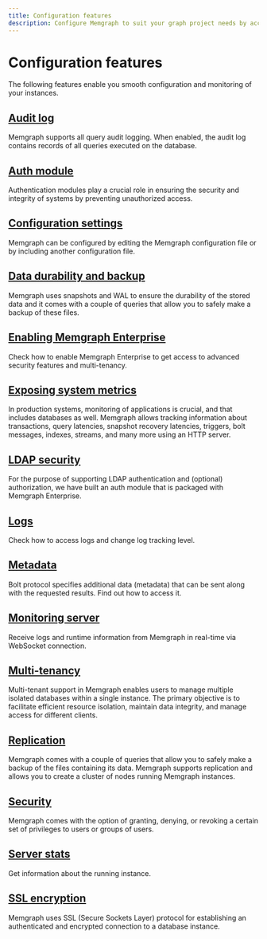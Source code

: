 ```yaml
---
title: Configuration features
description: Configure Memgraph to suit your graph project needs by accessing our comprehensive documentation. These features will ensure seamless configuration and monitoring of your instances. 
---
```


# Configuration features

The following features enable you smooth configuration and monitoring of your
instances. 

## [Audit log](/configuration/audit-log)

Memgraph supports all query audit logging. When enabled, the audit log contains
records of all queries executed on the database.

## [Auth module](/configuration/auth-module)

Authentication modules play a crucial role in ensuring the security and
integrity of systems by preventing unauthorized access.

## [Configuration settings](/configuration/configuration-settings)

Memgraph can be configured by editing the Memgraph configuration file or by
including another configuration file.

## [Data durability and backup](/configuration/data-durability-and-backup) 

Memgraph uses snapshots and WAL to ensure the durability of the stored data and
it comes with a couple of queries that allow you to safely make a backup of
these files.

## [Enabling Memgraph Enterprise](/configuration/enabling-memgraph-enterprise) 

Check how to enable Memgraph Enterprise to get access to advanced security
features and multi-tenancy. 

## [Exposing system metrics](/configuration/exposing-system-metrics)

In production systems, monitoring of applications is crucial, and that includes
databases as well. Memgraph allows tracking information about transactions,
query latencies, snapshot recovery latencies, triggers, bolt messages, indexes,
streams, and many more using an HTTP server.

## [LDAP security](/configuration/ldap-security)

For the purpose of supporting LDAP authentication and (optional)
authorization, we have built an auth module that is packaged with Memgraph
Enterprise. 

## [Logs](/configuration/logs)

Check how to access logs and change log tracking level. 

## [Metadata](/configuration/metadata)

Bolt protocol specifies additional data (metadata) that can be sent along with
the requested results. Find out how to access it.

## [Monitoring server](/configuration/monitoring-server)

Receive logs and runtime information from Memgraph in real-time via WebSocket connection.

## [Multi-tenancy](/configuration/multi-tenancy)

Multi-tenant support in Memgraph enables users to manage multiple isolated
databases within a single instance. The primary objective is to facilitate
efficient resource isolation, maintain data integrity, and manage access for
different clients.

## [Replication](/configuration/replication)

Memgraph comes with a couple of queries that allow you to safely make a backup
of the files containing its data. Memgraph supports replication and allows you
to create a cluster of nodes running Memgraph instances.

## [Security](/configuration/security)

Memgraph comes with the option of granting, denying, or revoking a certain set
of privileges to users or groups of users.

## [Server stats](/configuration/server-stats)

Get information about the running instance. 

## [SSL encryption](/configuration/ssl-encryption)

Memgraph uses SSL (Secure Sockets Layer) protocol for establishing an
authenticated and encrypted connection to a database instance.